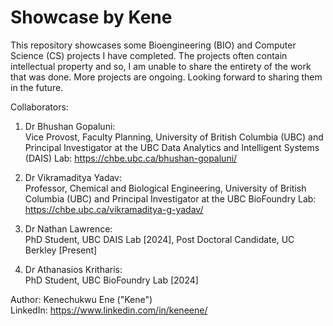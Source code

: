 # Showcase by Kene  

This repository showcases some Bioengineering (BIO) and Computer Science (CS) projects I have completed.
The projects often contain intellectual property and so, I am unable to share the entirety of the work that was done.
More projects are ongoing. Looking forward to sharing them in the future.

Collaborators:
1. Dr Bhushan Gopaluni:  
Vice Provost, Faculty Planning, University of British Columbia (UBC) and Principal Investigator at the UBC Data Analytics and Intelligent Systems (DAIS) Lab: https://chbe.ubc.ca/bhushan-gopaluni/  

2. Dr Vikramaditya Yadav:  
Professor, Chemical and Biological Engineering, University of British Columbia (UBC) and Principal Investigator at the UBC BioFoundry Lab: https://chbe.ubc.ca/vikramaditya-g-yadav/  

3. Dr Nathan Lawrence:  
PhD Student, UBC DAIS Lab [2024], Post Doctoral Candidate, UC Berkley [Present]  

4. Dr Athanasios Kritharis:  
PhD Student, UBC BioFoundry Lab [2024]  

Author: Kenechukwu Ene ("Kene")  
LinkedIn: https://www.linkedin.com/in/keneene/
